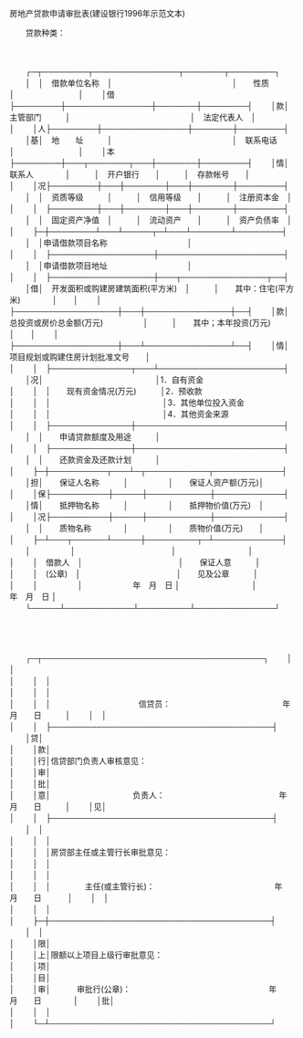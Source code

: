 



房地产贷款申请审批表(建设银行1996年示范文本)



 

　　贷款种类：

　　


　　┌─┬────────┬───────────────┬───────┬────────┐
　　│　│　借款单位名称　│　　　　　　　　　　　　　　　│　　性质　　　│　　　　　　　　│
　　│借├────────┼───────────────┼───────┼────────┤
　　│款│　主管部门　　　│　　　　　　　　　　　　　　　│　法定代表人　│　　　　　　　　│
　　│人├────────┼───────────────┼───────┼────────┤
　　│基│　地　　址　　　│　　　　　　　　　　　　　　　│　联系电话　　│　　　　　　　　│
　　│本├────────┼───┬───────┬───┼───────┼────────┤
　　│情│　联系人　　　　│　　　│　开户银行　　│　　　│　存款帐号　　│　　　　　　　　│
　　│况├────────┼───┼───────┼───┼───────┼────────┤
　　│　│　资质等级　　　│　　　│　信用等级　　│　　　│　注册资本金　│　　　　　　　　│
　　│　├────────┼───┼───────┼───┼───────┼────────┤
　　│　│　固定资产净值　│　　　│　流动资产　　│　　　│　资产负债率　│　　　　　　　　│
　　├─┼────────┴───┴─────┬─┴───┴───────┴────────┤
　　│　│申请借款项目名称　　　　　　　　　　│　　　　　　　　　　　　　　　　　　　　　　│
　　│　├──────────────────┼──────────────────────┤
　　│　│申请借款项目地址　　　　　　　　　　│　　　　　　　　　　　　　　　　　　　　　　│
　　│　├──────────────────┼───┬───────────────┬──┤
　　│借│　开发面积或购建房建筑面积(平方米)　│　　　│　　其中：住宅(平方米)　　　　│　　│
　　│　├──────────────────┼───┼───────────────┼──┤
　　│款│　总投资或房价总金额(万元)　　　　　│　　　│　　其中；本年投资(万元)　　　│　　│
　　│　├──────────────────┼───┴───────────────┴──┤
　　│情│　项目规划或购建住房计划批准文号　　│　　　　　　　　　　　　　　　　　　　　　　│
　　│　├──────────────┬───┴──────────────────────┤
　　│况│　　　　　　　　　　　　　　│1．自有资金　　　　　　　　　　　　　　　　　　　　 │
　　│　│　　现有资金情况(万元)　　　│2．预收款　　　　　　　　　　　　　　　　　　　　　 │
　　│　│　　　　　　　　　　　　　　│3．其他单位投入资金　　　　　　　　　　　　　　　　 │
　　│　│　　　　　　　　　　　　　　│4．其他资金来源　　　　　　　　　　　　　　　　　　 │
　　│　├──────────────┼──────────────────────────┤
　　│　│　　申请贷款额度及用途　　　│　　　　　　　　　　　　　　　　　　　　　　　　　　│
　　│　├──────────────┼──────────────────────────┤
　　│　│　　还款资金及还款计划　　　│　　　　　　　　　　　　　　　　　　　　　　　　　　│
　　├─┼──────────┬───┴─┬───────────┬────────────┤
　　│担│　　保证人名称　　　│　　　　　│　　保证人资产额(万元)│　　　　　　　　　　　　│
　　│保├──────────┼─────┼───────────┼────────────┤
　　│情│　　抵押物名称　　　│　　　　　│　　抵押物价值(万元)　│　　　　　　　　　　　　│
　　│况├──────────┼─────┼───────────┼────────────┤
　　│　│　　质物名称　　　　│　　　　　│　　质物价值(万元)　　│　　　　　　　　　　　　│
　　├─┴───┬──────┴─────┼─────────┬─┴────────────┤
　　│　　　　　│　　　　　　　　　　　　│　　　　　　　　　│　　　　　　　　　　　　　　│
　　│　借款人　│　　　　　　　　　　　　│　　保证人意　　　│　　　　　　　　　　　　　　│
　　│　(公章)　│　　　　　　　　　　　　│　　见及公章　　　│　　　　　　　　　　　　　　│
　　│　　　　　│　　　　　　 年　月　日 │　　　　　　　　　│　　　　　　　　 年　月　日 │
　　└─────┴────────────┴─────────┴──────────────┘
　　


　　


　　┌─┬───────────────────────────────────────┐
　　│　│　　　　　　　　　　　　　　　　　　　　　　　　　　　　　　　　　　　　　　　│
　　│　│　　　　　　　　　　　　　　　　　　　　　　　　　　　　　　　　　　　　　　　│
　　│　│　　　　　　　　　　　　　　　　　　　　　　　　　　　　　　　　　　　　　　　│
　　│　│　　　　　　　　　　　信贷员：　　　　　　　　　　　　　　年　　月　　日　　　│
　　│　│　　　　　　　　　　　　　　　　　　　　　　　　　　　　　　　　　　　　　　　│
　　│　├───────────────────────────────────────┤
　　│贷│　　　　　　　　　　　　　　　　　　　　　　　　　　　　　　　　　　　　　　　│
　　│款│　　　　　　　　　　　　　　　　　　　　　　　　　　　　　　　　　　　　　　　│
　　│行│信贷部门负责人审核意见：　　　　　　　　　　　　　　　　　　　　　　　　　　　│
　　│审│　　　　　　　　　　　　　　　　　　　　　　　　　　　　　　　　　　　　　　　│
　　│批│　　　　　　　　　　　　　　　　　　　　　　　　　　　　　　　　　　　　　　　│
　　│意│　　　　　　　　　　 负责人：　　　　　　　　　　　　　　 年　　月　　日　　　│
　　│见│　　　　　　　　　　　　　　　　　　　　　　　　　　　　　　　　　　　　　　　│
　　│　├───────────────────────────────────────┤
　　│　│　　　　　　　　　　　　　　　　　　　　　　　　　　　　　　　　　　　　　　　│
　　│　│　　　　　　　　　　　　　　　　　　　　　　　　　　　　　　　　　　　　　　　│
　　│　│房贷部主任或主管行长审批意见：　　　　　　　　　　　　　　　　　　　　　　　　│
　　│　│　　　　　　　　　　　　　　　　　　　　　　　　　　　　　　　　　　　　　　　│
　　│　│　　　　　　　　　　　　　　　　　　　　　　　　　　　　　　　　　　　　　　　│
　　│　│　　　　 主任(或主管行长)：　　　　　　　　　　　　　　　年　　月　　日　　　 │
　　│　│　　　　　　　　　　　　　　　　　　　　　　　　　　　　　　　　　　　　　　　│
　　│　│　　　　　　　　　　　　　　　　　　　　　　　　　　　　　　　　　　　　　　　│
　　├─┼───────────────────────────────────────┤
　　│　│　　　　　　　　　　　　　　　　　　　　　　　　　　　　　　　　　　　　　　　│
　　│限│　　　　　　　　　　　　　　　　　　　　　　　　　　　　　　　　　　　　　　　│
　　│上│限额以上项目上级行审批意见：　　　　　　　　　　　　　　　　　　　　　　　　　│
　　│项│　　　　　　　　　　　　　　　　　　　　　　　　　　　　　　　　　　　　　　　│
　　│目│　　　　　　　　　　　　　　　　　　　　　　　　　　　　　　　　　　　　　　　│
　　│审│　　　 审批行(公章)：　　　　　　　　　　　　　　　　　 年　　月　　日　　　　│
　　│批│　　　　　　　　　　　　　　　　　　　　　　　　　　　　　　　　　　　　　　　│
　　│　│　　　　　　　　　　　　　　　　　　　　　　　　　　　　　　　　　　　　　　　│
　　└─┴───────────────────────────────────────┘
　　


　　
